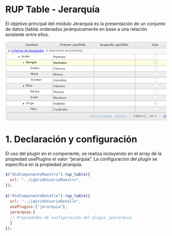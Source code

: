 # RUP Table - Jerarquía

El objetivo principal del módulo Jerarquía es la presentación de un conjunto de datos (tabla) ordenados jerárquicamente en base a una relación existente entre ellos.

![Imagen 1](img/rup.table.jerarquia_1.png)

# 1. Declaración y configuración

El uso del plugin en el componente, se realiza incluyendo en el array de la propiedad usePlugins el valor “jerarquia”. La configuración del plugin se especifica en la propiedad jerarquia.

```js
$("#idComponenteMaestro").rup_table({
  url: "../jqGridUsuarioMaestro",
});

$("#idComponenteDetalle").rup_table({
  url: "../jqGridUsuarioDetalle",
  usePlugins:["jerarquia"],
  jerarquia:{
  // Propiedades de configuración del plugin jeararquia
  }
});
```
